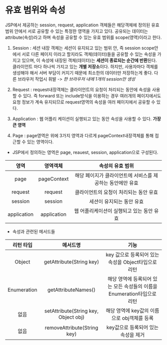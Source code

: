 # 유효 범위와 속성

JSP에서 제공하는 session, request, application 객체들은 해당객체에 정의된 유효범위 안에서 서로 공유할 수 있는 특정한 영역을 가지고 있다. 
공유되는 데이터는 attribute(속성)라고 하며 속성을 공유할 수 있는 유효 범위를 scope(영역)이라고 한다.

1. Session :
세션 내장 객체는 세션이 유지되고 있는 범위 안, 즉 session scope안에서 서로 다른 페이지 이라고 할지라도 객체(데이터)들을 공유할 수 있는 속성을 가지고 있으며,
이 속성에 내장된 객체(데이터)는 **세션이 종료되는 순간에 반환**된다.
클라이언트 마다 하나씩 가지고 있는 **개별 저장소**이다. 하지만, 사용자마다 객체를 생성해야 해서 서버 부담이 커지기 때문에 최소한의 데이터만 저장하는게 좋다.
다른 브라우저 작업시 휘발 -> *한 브라우저 내에 1개의 session만 생성*

2. Request :
request내장객체는 클라이언트의 요청이 처리되는 동안에 속성을 사용할 수 있다.
즉 forward 또는 include방식을 이용하는 경우 여러개의 페이지에서도 요청 정보가 계속 유지되므로 request영역의 속성을 여러 페이지에서 공유할 수 있다.

3. Application :
웹 어플리 케이션이 실행되고 있는 동안 속성을 사용할 수 있다. **가장 큰 영역**

4. Page :
page영역은 위에 3가지 영역과 다르게 pageContext내장객체를 통해 접근할 수 있는 영역이다.


- JSP에서 정의하는 영역은 page, reauest, session, application으로 구성된다. 


|영역|영역객체|속성의 유효 범위|
|:---:|:---:|:---:|
|page|pageContext|해당 페이지가 클라이언트에 서비스를 제공하는 동안에만 유효
|request|request|클라이언트의 요청이 처리되는 동안 유효
|session|session|세션이 유지되는 동안 유효
|application|application|웹 어플리케이션이 실행되고 있는 동안 유효


- 속성과 관련된 메서드들


|리턴 타입|메서드명|기능
|:---:|:---:|:---:|
|Object|getAttribute(String key)|key 값으로 등록되어 있는 속성을 Object타입으로 리턴
|Enumeration|getAttributeNames()|해당 영역에 등록되어 있는 모든 속성들의 이름을 Enumeration타입으로 리턴
|없음|setAttribute(String key, Object obj)|해당 영역에 key값의 이름으로 obj객체를 등록
|없음|removeAttribute(String key)|key값으로 등록되어 있는 속성을 제거
